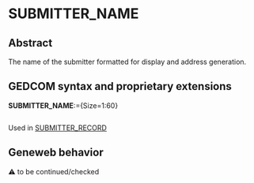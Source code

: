 ﻿# SUBMITTER_NAME
## Abstract
The name of the submitter formatted for display and address generation.


## GEDCOM syntax and proprietary extensions

**SUBMITTER_NAME**:={Size=1:60}
<pre>
</pre>
Used in <a href=Ged.SUBMITTER_RECORD.md>SUBMITTER_RECORD</a><br />


## Geneweb behavior



:warning: to be continued/checked

